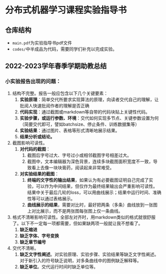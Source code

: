 # 分布式机器学习课程实验指导书


## 仓库结构
- ```main.pdf```为实验指导书pdf文件
- ```codes/```中半成品为代码，需要同学们补充以完成实验。

## 2022-2023学年春季学期助教总结

### 小实验报告出现的问题：
1. 结构不完整。报告一般应包含以下几个关键要素：
    1. **实验原理**：简单交代所要求实现算法的原理，向读者交代自己的理解，让批阅人快速批阅作者的理解是否正确
    2. **代码实现**：通过截图或markdown等自带的代码块贴上关键性代码。
    3. **实验步骤，或运行参数、环境**：交代如何实现多节点、关键参数设置为何（简要交代即可，譬如batchsize、停止条件、训练数据集等）
    4. **实验结果**：通过图片、表格等形式清晰地展示结果。
    5. **结果分析或结论。**
1. 截图影响可读性。
    1. **对代码的截图**：
        1. 截图后字号过大、字号过小或相邻截图字号相差过大。
        2. 截图中，文本编辑器为深色背景，连续多块截图面积宽度不一致，导致看上去像一块块膏药，阅读起来非常难受。
    2. **对实验结果的截图**：
        1. **终端的文字性的输出结果**，如果认为有必要截图证明自己完成了实验，可以作为中间结果，但仅作为最终结果输出会严重影响可读性。结果中关于最后几轮的loss，可以用曲线展示；结果中运行时间、准确性等可以通过表格展示。
        2. **曲线展示的结果**，需要对比时，最好把两条（多条）曲线放到一张图上对比展示，而不是两张图每张图上仅一条曲线。
1. 格式不清晰影响可读性。全部左对齐时，用markdown类似的格式就很舒服了。以下不一定每一项都需要，但如果缺两项一般就让我不想看了。
    1. **缺乏缩进**
    2. **缺乏字体、字号变换**
    3. **缺乏章节编号**
1. 交代不清晰。
    1. **缺乏文字性阐述**。对实验原理、实验步骤、实验结果等缺乏文字性阐述。对于新引入的符号缺乏说明，对多条曲线中的图例缺乏解释等。
    2. **缺乏单位**。交代运行时间时缺乏单位等。
